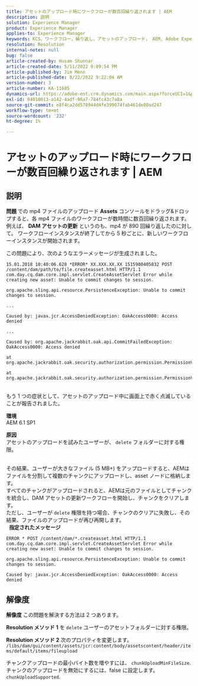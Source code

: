 ```yaml
---
title: アセットのアップロード時にワークフローが数百回繰り返されます | AEM
description: 説明
solution: Experience Manager
product: Experience Manager
applies-to: Experience Manager
keywords: KCS，ワークフロー，繰り返し，アセットのアップロード， AEM, Adobe Experience Manager, 6.1
resolution: Resolution
internal-notes: null
bug: false
article-created-by: Husam Shunnar
article-created-date: 5/11/2022 9:09:54 PM
article-published-by: Jim Menn
article-published-date: 8/22/2022 9:22:04 AM
version-number: 3
article-number: KA-11685
dynamics-url: https://adobe-ent.crm.dynamics.com/main.aspx?forceUCI=1&pagetype=entityrecord&etn=knowledgearticle&id=b13e57af-6ed1-ec11-a7b5-00224809c399
exl-id: 04010013-a142-4adf-96a7-784fc43c7a8a
source-git-commit: e8f4ca2dd578944d4fe399074fab461de88ad247
workflow-type: tm+mt
source-wordcount: '232'
ht-degree: 1%

---
```


# アセットのアップロード時にワークフローが数百回繰り返されます | AEM

## 説明


<b>問題 </b>
での mp4 ファイルのアップロード <b>Assets</b> コンソールをドラッグ&amp;ドロップすると、各 mp4 ファイルのワークフローが数時間に数百回繰り返されます。
例えば、 <b>DAM アセットの更新</b> というのも、mp4 が 890 回繰り返したのに対して。 ワークフローインスタンスが終了してから 5 秒ごとに、新しいワークフローインスタンスが開始されます。

この問題により、次のようなエラーメッセージが生成されました。


```
15.01.2018 10:40:06.628 *ERROR* XX.XXX.XX.XX 1515980405832 POST /content/dam/path/to/file.createasset.html HTTP/1.1 com.day.cq.dam.core.impl.servlet.CreateAssetServlet Error while creating new asset: Unable to commit changes to session.

org.apache.sling.api.resource.PersistenceException: Unable to commit changes to session.

...

Caused by: javax.jcr.AccessDeniedException: OakAccess0000: Access denied

...

Caused by: org.apache.jackrabbit.oak.api.CommitFailedException: OakAccess0000: Access denied

at org.apache.jackrabbit.oak.security.authorization.permission.PermissionValidator.checkPermissions(PermissionValidator.java:212)

at org.apache.jackrabbit.oak.security.authorization.permission.PermissionValidator.childNodeDeleted(PermissionValidator.java:168)
```


<br>もう 1 つの症状として、アセットのアップロード中に画面上で赤く点滅していることが報告されました。

<b>環境</b>
<br>AEM 6.1 SP1

<b>原因 </b>
<br>アセットのアップロードを試みたユーザーが、 `delete` フォルダーに対する権限。

<br>その結果、ユーザーが大きなファイル (5 MB+) をアップロードすると、AEMはファイルを分割して複数のチャンクにアップロードし、asset ノードに格納します。
<br>すべてのチャンクがアップロードされると、AEMは元のファイルとしてチャンクを統合し、DAM アセットの更新ワークフローを開始し、チャンクをクリアします。
<br>ただし、ユーザーが `delete` 権限を持つ場合、チャンクのクリアに失敗し、その結果、ファイルのアップロードが再び再開します。
<br> 
<b>指定されたメッセージ</b>



```
ERROR * POST /content/dam/*.createasset.html HTTP/1.1 com.day.cq.dam.core.impl.servlet.CreateAssetServlet Error while creating new asset: Unable to commit changes to session.

org.apache.sling.api.resource.PersistenceException: Unable to commit changes to session.

Caused by: javax.jcr.AccessDeniedException: OakAccess0000: Access denied
```



## 解像度


<b>解像度</b>
この問題を解決する方法は 2 つあります。<b> </b>

<b>Resolution メソッド 1</b>
を `delete` ユーザーのアセットフォルダーに対する権限。

<b>Resolution メソッド 2</b>
次のプロパティを変更します。
`/libs/dam/gui/content/assets/jcr:content/body/assetscontent/header/items/default/items/fileupload`

チャンクアップロードの最小バイト数を増やすには、 `chunkUploadMinFileSize`.
チャンクのアップロードを無効にするには、false に設定します。 `chunkUploadSupported`.
